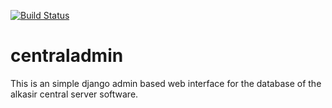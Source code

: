[![Build Status](https://drone-alkasir.23c.se/api/badges/alkasir/alkasir-central-web-admin/status.svg)](https://drone-alkasir.23c.se/alkasir/alkasir-central-web-admin)

# centraladmin

This is an simple django admin based web interface for the database of the
alkasir central server software.
